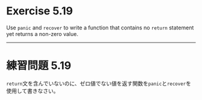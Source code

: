 # Exercise 5.19
Use `panic` and `recover` to write a function that contains no `return` statement yet returns a non-zero value.

---
# 練習問題 5.19
`return`文を含んでいないのに、ゼロ値でない値を返す関数を`panic`と`recover`を使用して書きなさい。
